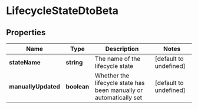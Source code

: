 # LifecycleStateDtoBeta

## Properties

Name | Type | Description | Notes
------------ | ------------- | ------------- | -------------
**stateName** | **string** | The name of the lifecycle state | [default to undefined]
**manuallyUpdated** | **boolean** | Whether the lifecycle state has been manually or automatically set | [default to undefined]

